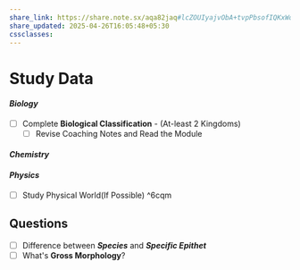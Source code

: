 ```yaml
---
share_link: https://share.note.sx/aqa82jaq#lcZOUIyajvObA+tvpPbsofIQKxWqFP0Hh6KDnTFOpcE
share_updated: 2025-04-26T16:05:48+05:30
cssclasses: 
---
```

# **Study Data**

#### ***Biology***
- [ ] Complete **Biological Classification** - (At-least 2 Kingdoms) 
	- [ ] Revise Coaching Notes and Read the Module 
#### ***Chemistry***

#### ***Physics***
- [ ] Study Physical World(If Possible) ^6cqm
## **Questions**
- [ ] Difference between ***Species*** and ***Specific Epithet***
- [ ] What's **Gross Morphology**?